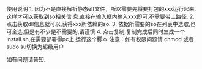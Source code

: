 使用说明
1.
因为不是直接解析静态elf文件，所以需要先将要打包的xxx运行起来,这样才可以获取到so相关信
息.直接在输入框内输入xxx即可.不需要带上路径.
2.
点击获取dll信息就可以,获得xxx所依赖的so.
3.
依据所需要的so在列表中选取,也可全选,但是有不少是不需要的,请谨慎
4.
点击复制,复制完成后同时生成一个install.sh,在需要部署得pc上 运行这个脚本 
注意：如有权限问题请 chmod 或者sudo su切换为超级用户

如有问题请告知.
